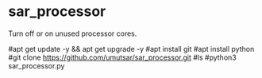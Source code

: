 # sar_processor
Turn off or on unused processor cores.

#apt get update -y && apt get upgrade -y
#apt install git
#apt install python
#git clone https://github.com/umutsar/sar_processor.git
#ls
#python3 sar_processor.py
